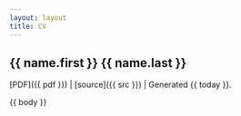 ```yaml
---
layout: layout
title: CV
---
```


<section class="content">

## {{ name.first }} {{ name.last }} ##

[PDF]({{ pdf }}) |
[source]({{ src }}) |
Generated {{ today }}.


{{ body }}

</section>

